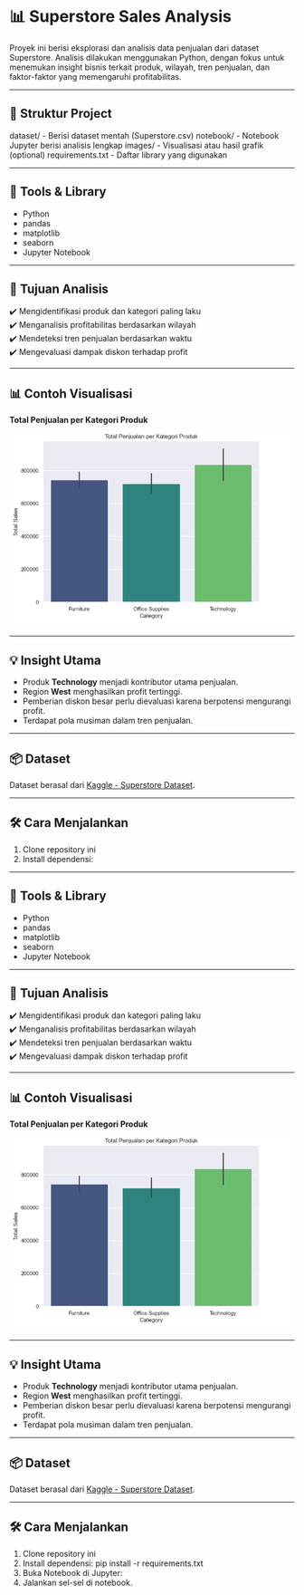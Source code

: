 # 📊 Superstore Sales Analysis

Proyek ini berisi eksplorasi dan analisis data penjualan dari dataset Superstore. Analisis dilakukan menggunakan Python, dengan fokus untuk menemukan insight bisnis terkait produk, wilayah, tren penjualan, dan faktor-faktor yang memengaruhi profitabilitas.

---

## 📁 Struktur Project

dataset/ - Berisi dataset mentah (Superstore.csv)
notebook/ - Notebook Jupyter berisi analisis lengkap
images/ - Visualisasi atau hasil grafik (optional)
requirements.txt - Daftar library yang digunakan


---

## 🧰 Tools & Library

- Python
- pandas
- matplotlib
- seaborn
- Jupyter Notebook

---

## 🎯 Tujuan Analisis

✔️ Mengidentifikasi produk dan kategori paling laku  
✔️ Menganalisis profitabilitas berdasarkan wilayah  
✔️ Mendeteksi tren penjualan berdasarkan waktu  
✔️ Mengevaluasi dampak diskon terhadap profit  

---

## 📊 Contoh Visualisasi

**Total Penjualan per Kategori Produk**

![Sales by Category](images/sales_by_category.png)

---

## 💡 Insight Utama

- Produk **Technology** menjadi kontributor utama penjualan.
- Region **West** menghasilkan profit tertinggi.
- Pemberian diskon besar perlu dievaluasi karena berpotensi mengurangi profit.
- Terdapat pola musiman dalam tren penjualan.

---

## 📦 Dataset

Dataset berasal dari [Kaggle - Superstore Dataset](https://www.kaggle.com/datasets/vivek468/superstore-dataset-final).

---

## 🛠️ Cara Menjalankan

1. Clone repository ini
2. Install dependensi:

---

## 🧰 Tools & Library

- Python
- pandas
- matplotlib
- seaborn
- Jupyter Notebook

---

## 🎯 Tujuan Analisis

✔️ Mengidentifikasi produk dan kategori paling laku  
✔️ Menganalisis profitabilitas berdasarkan wilayah  
✔️ Mendeteksi tren penjualan berdasarkan waktu  
✔️ Mengevaluasi dampak diskon terhadap profit  

---

## 📊 Contoh Visualisasi

**Total Penjualan per Kategori Produk**

![Sales by Category](images/sales_by_category.png)

---

## 💡 Insight Utama

- Produk **Technology** menjadi kontributor utama penjualan.
- Region **West** menghasilkan profit tertinggi.
- Pemberian diskon besar perlu dievaluasi karena berpotensi mengurangi profit.
- Terdapat pola musiman dalam tren penjualan.

---

## 📦 Dataset

Dataset berasal dari [Kaggle - Superstore Dataset](https://www.kaggle.com/datasets/vivek468/superstore-dataset-final).

---

## 🛠️ Cara Menjalankan

1. Clone repository ini
2. Install dependensi:
    pip install -r requirements.txt
3. Buka Notebook di Jupyter:
4. Jalankan sel-sel di notebook.
